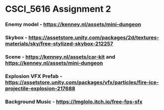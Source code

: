# CSCI_5616 Assignment 2

### Enemy model - https://kenney.nl/assets/mini-dungeon

### Skybox - https://assetstore.unity.com/packages/2d/textures-materials/sky/free-stylized-skybox-212257

### Scene - https://kenney.nl/assets/car-kit and https://kenney.nl/assets/mini-dungeon

### Explosion VFX Prefab - https://assetstore.unity.com/packages/vfx/particles/fire-ice-projectile-explosion-217688

### Background Music - https://lmglolo.itch.io/free-fps-sfx
